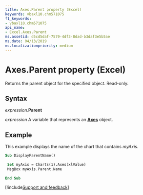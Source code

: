 ```yaml
---
title: Axes.Parent property (Excel)
keywords: vbaxl10.chm571075
f1_keywords:
- vbaxl10.chm571075
api_name:
- Excel.Axes.Parent
ms.assetid: d5cd5daf-7579-4df3-8dad-b3daf3e5b5ae
ms.date: 04/13/2019
ms.localizationpriority: medium
---
```



# Axes.Parent property (Excel)

Returns the parent object for the specified object. Read-only.


## Syntax

_expression_.**Parent**

_expression_ A variable that represents an **[Axes](Excel.Axes(object).md)** object.


## Example

This example displays the name of the chart that contains _myAxis_.

```vb
Sub DisplayParentName() 
 
 Set myAxis = Charts(1).Axes(xlValue) 
 MsgBox myAxis.Parent.Name 
 
End Sub
```




[!include[Support and feedback](~/includes/feedback-boilerplate.md)]